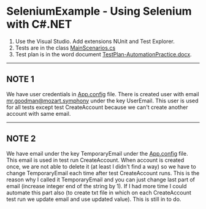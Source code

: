 SeleniumExample - Using Selenium with C#.NET
===============

1. Use the Visual Studio. Add extensions NUnit and Test Explorer.
2. Tests are in the class [MainScenarios.cs](/GuiTests/TestCases/MainScenarios.cs)
3. Test plan is in the word document [TestPlan-AutomationPractice.docx](TestPlan-AutomationPractice.docx).

---
## NOTE 1
We have user credentials in [App.config](/GuiTests/App.config) file.
There is created user with email mr.goodman@mozart.symphony under the key UserEmail.
This user is used for all tests except test CreateAccount because we can't create another account with same email.

---
## NOTE 2
We have email under the key TemporaryEmail under the [App.config](/GuiTests/App.config) file.
This email is used in test run CreateAccount.
When account is created once, we are not able to delete it (at least I didn't find a way) so we have to change TemporaryEmail each time after test CreateAccount runs.
This is the reason why I called it TemporaryEmail and you can just change last part of email (increase integer end of the string by 1).
If I had more time I could automate this part also (to create txt file in which on each CreateAccount test run we update email and use updated value). This is still in to do.
